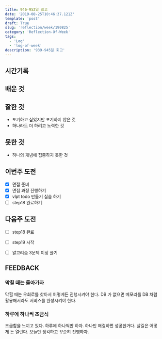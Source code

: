```yaml
---
title: 946-952일 회고
date: '2019-08-25T10:46:37.121Z'
template: 'post'
draft: True
slug: 'reflection/week/190825'
category: 'Reflection-Of-Week'
tags:
  - 'Log'
  - 'log-of-week'
description: '939-945일 회고'
---
```


## 시간기록 



## 배운 것



## 잘한 것

- 포기하고 싶었지만 포기하지 않은 것 
- 하나라도 더 하려고 노력한 것 

## 못한 것

- 하나의 개념에 집중하지 못한 것

## 이번주 도전

- [x] 면접 준비 
- [x] 면접 과정 진행하기
- [x] vlpt todo 만들기 실습 하기 
- [ ] step18 완료하기 

## 다음주 도전

- [ ] step18 완료

- [ ] step19 시작 

- [ ] 알고리즘 3문제 이상 풀기 

  

## FEEDBACK

### 막힐 때는 돌아가자

막힐 때는 우회로를 찾아서 어떻게든 진행시켜야 한다. DB 가 없으면 메모리를 DB 처럼 활용해서라도 서비스를 완성시켜야 한다. 

### 하루에 하나씩 조금식

조급함을 느끼고 있다. 하루에 하나씩만 하자. 하나만 해결하면 성공한거다. 살길은 어떻게 든 열린다. 오늘만 생각하고 꾸준히 진행하자. 